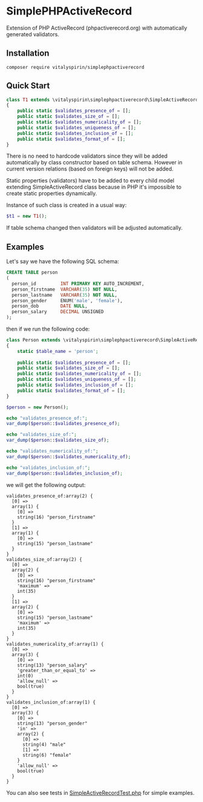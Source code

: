 # SimplePHPActiveRecord

Extension of PHP ActiveRecord (phpactiverecord.org) with automatically 
generated validators.

## Installation
```
composer require vitalyspirin/simplephpactiverecord
```

## Quick Start
```php
class T1 extends \vitalyspirin\simplephpactiverecord\SimpleActiveRecord
{
    public static $validates_presence_of = [];
    public static $validates_size_of = [];
    public static $validates_numericality_of = [];
    public static $validates_uniqueness_of = [];
    public static $validates_inclusion_of = [];
    public static $validates_format_of = [];
}
```

There is no need to hardcode validators since they will be added automatically by 
class constructor based on table schema. However in current version relations 
(based on foreign keys) will not be added. 

Static properties (validators) have to be added to every child model extending SimpleActiveRecord
class because in PHP it's impossible to create static properties dynamically.

Instance of such class is created in a usual way:

```php
$t1 = new T1();
```

If table schema changed then validators will be adjusted automatically.


## Examples

Let's say we have the following SQL schema:
```sql
CREATE TABLE person
(
  person_id         INT PRIMARY KEY AUTO_INCREMENT,
  person_firstname  VARCHAR(35) NOT NULL,
  person_lastname   VARCHAR(35) NOT NULL,
  person_gender     ENUM('male', 'female'),
  person_dob        DATE NULL,
  person_salary     DECIMAL UNSIGNED
);
```

then if we run the following code:
```php
class Person extends \vitalyspirin\simplephpactiverecord\SimpleActiveRecord
{
    static $table_name = 'person';
    
    public static $validates_presence_of = [];
    public static $validates_size_of = [];
    public static $validates_numericality_of = [];
    public static $validates_uniqueness_of = [];
    public static $validates_inclusion_of = [];
    public static $validates_format_of = [];
}

$person = new Person();

echo "validates_presence_of:";
var_dump($person::$validates_presence_of);

echo "validates_size_of:";
var_dump($person::$validates_size_of);

echo "validates_numericality_of:";
var_dump($person::$validates_numericality_of);

echo "validates_inclusion_of:";
var_dump($person::$validates_inclusion_of);
```

we will get the following output:
```
validates_presence_of:array(2) {
  [0] =>
  array(1) {
    [0] =>
    string(16) "person_firstname"
  }
  [1] =>
  array(1) {
    [0] =>
    string(15) "person_lastname"
  }
}
validates_size_of:array(2) {
  [0] =>
  array(2) {
    [0] =>
    string(16) "person_firstname"
    'maximum' =>
    int(35)
  }
  [1] =>
  array(2) {
    [0] =>
    string(15) "person_lastname"
    'maximum' =>
    int(35)
  }
}
validates_numericality_of:array(1) {
  [0] =>
  array(3) {
    [0] =>
    string(13) "person_salary"
    'greater_than_or_equal_to' =>
    int(0)
    'allow_null' =>
    bool(true)
  }
}
validates_inclusion_of:array(1) {
  [0] =>
  array(3) {
    [0] =>
    string(13) "person_gender"
    'in' =>
    array(2) {
      [0] =>
      string(4) "male"
      [1] =>
      string(6) "female"
    }
    'allow_null' =>
    bool(true)
  }
}
```


You can also see tests in [SimpleActiveRecordTest.php](tests/unit/SimpleActiveRecordTest.php) for simple examples.
